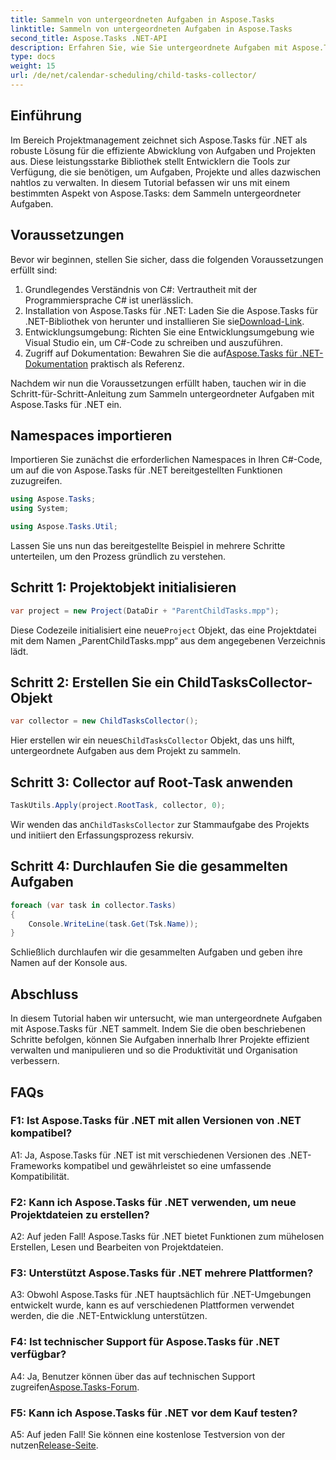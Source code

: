 ```yaml
---
title: Sammeln von untergeordneten Aufgaben in Aspose.Tasks
linktitle: Sammeln von untergeordneten Aufgaben in Aspose.Tasks
second_title: Aspose.Tasks .NET-API
description: Erfahren Sie, wie Sie untergeordnete Aufgaben mit Aspose.Tasks für .NET effizient sammeln. Verbessern Sie das Projektmanagement in Ihren .NET-Anwendungen.
type: docs
weight: 15
url: /de/net/calendar-scheduling/child-tasks-collector/
---
```

## Einführung

Im Bereich Projektmanagement zeichnet sich Aspose.Tasks für .NET als robuste Lösung für die effiziente Abwicklung von Aufgaben und Projekten aus. Diese leistungsstarke Bibliothek stellt Entwicklern die Tools zur Verfügung, die sie benötigen, um Aufgaben, Projekte und alles dazwischen nahtlos zu verwalten. In diesem Tutorial befassen wir uns mit einem bestimmten Aspekt von Aspose.Tasks: dem Sammeln untergeordneter Aufgaben.

## Voraussetzungen

Bevor wir beginnen, stellen Sie sicher, dass die folgenden Voraussetzungen erfüllt sind:

1. Grundlegendes Verständnis von C#: Vertrautheit mit der Programmiersprache C# ist unerlässlich.
2.  Installation von Aspose.Tasks für .NET: Laden Sie die Aspose.Tasks für .NET-Bibliothek von herunter und installieren Sie sie[Download-Link](https://releases.aspose.com/tasks/net/).
3. Entwicklungsumgebung: Richten Sie eine Entwicklungsumgebung wie Visual Studio ein, um C#-Code zu schreiben und auszuführen.
4. Zugriff auf Dokumentation: Bewahren Sie die auf[Aspose.Tasks für .NET-Dokumentation](https://reference.aspose.com/tasks/net/) praktisch als Referenz.

Nachdem wir nun die Voraussetzungen erfüllt haben, tauchen wir in die Schritt-für-Schritt-Anleitung zum Sammeln untergeordneter Aufgaben mit Aspose.Tasks für .NET ein.

## Namespaces importieren

Importieren Sie zunächst die erforderlichen Namespaces in Ihren C#-Code, um auf die von Aspose.Tasks für .NET bereitgestellten Funktionen zuzugreifen.

```csharp
using Aspose.Tasks;
using System;

using Aspose.Tasks.Util;

```

Lassen Sie uns nun das bereitgestellte Beispiel in mehrere Schritte unterteilen, um den Prozess gründlich zu verstehen.

## Schritt 1: Projektobjekt initialisieren

```csharp
var project = new Project(DataDir + "ParentChildTasks.mpp");
```

 Diese Codezeile initialisiert eine neue`Project` Objekt, das eine Projektdatei mit dem Namen „ParentChildTasks.mpp“ aus dem angegebenen Verzeichnis lädt.

## Schritt 2: Erstellen Sie ein ChildTasksCollector-Objekt

```csharp
var collector = new ChildTasksCollector();
```

 Hier erstellen wir ein neues`ChildTasksCollector` Objekt, das uns hilft, untergeordnete Aufgaben aus dem Projekt zu sammeln.

## Schritt 3: Collector auf Root-Task anwenden

```csharp
TaskUtils.Apply(project.RootTask, collector, 0);
```

 Wir wenden das an`ChildTasksCollector` zur Stammaufgabe des Projekts und initiiert den Erfassungsprozess rekursiv.

## Schritt 4: Durchlaufen Sie die gesammelten Aufgaben

```csharp
foreach (var task in collector.Tasks)
{
    Console.WriteLine(task.Get(Tsk.Name));
}
```

Schließlich durchlaufen wir die gesammelten Aufgaben und geben ihre Namen auf der Konsole aus.

## Abschluss

In diesem Tutorial haben wir untersucht, wie man untergeordnete Aufgaben mit Aspose.Tasks für .NET sammelt. Indem Sie die oben beschriebenen Schritte befolgen, können Sie Aufgaben innerhalb Ihrer Projekte effizient verwalten und manipulieren und so die Produktivität und Organisation verbessern.

## FAQs

### F1: Ist Aspose.Tasks für .NET mit allen Versionen von .NET kompatibel?

A1: Ja, Aspose.Tasks für .NET ist mit verschiedenen Versionen des .NET-Frameworks kompatibel und gewährleistet so eine umfassende Kompatibilität.

### F2: Kann ich Aspose.Tasks für .NET verwenden, um neue Projektdateien zu erstellen?

A2: Auf jeden Fall! Aspose.Tasks für .NET bietet Funktionen zum mühelosen Erstellen, Lesen und Bearbeiten von Projektdateien.

### F3: Unterstützt Aspose.Tasks für .NET mehrere Plattformen?

A3: Obwohl Aspose.Tasks für .NET hauptsächlich für .NET-Umgebungen entwickelt wurde, kann es auf verschiedenen Plattformen verwendet werden, die die .NET-Entwicklung unterstützen.

### F4: Ist technischer Support für Aspose.Tasks für .NET verfügbar?

A4: Ja, Benutzer können über das auf technischen Support zugreifen[Aspose.Tasks-Forum](https://forum.aspose.com/c/tasks/15).

### F5: Kann ich Aspose.Tasks für .NET vor dem Kauf testen?

 A5: Auf jeden Fall! Sie können eine kostenlose Testversion von der nutzen[Release-Seite](https://releases.aspose.com/).